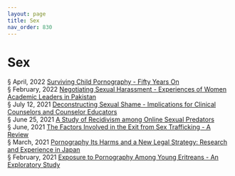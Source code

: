 ```yaml
---
layout: page
title: Sex 
nav_order: 830
---
```


# Sex 
§ April, 2022 [Surviving Child Pornography - Fifty Years On](https://archive-s.bsafes.com/docs/S/Surviving-Child-Pornography-Fifty-Years-On/)  
§ February, 2022 [Negotiating Sexual Harassment - Experiences of Women Academic Leaders in Pakistan](https://archive-n.bsafes.com/docs/N/Negotiating-Sexual-Harassment-Experiences-of-Women-Academic-Leaders-in-Pakistan/)  
§ July 12, 2021 [Deconstructing Sexual Shame - Implications for Clinical Counselors and Counselor Educators](https://archive-d.bsafes.com/docs/D/Deconstructing-Sexual-Shame-Implications-for-Clinical-Counselors-and-Counselor-Educators/)  
§ June 25, 2021 [A Study of Recidivism among Online Sexual Predators](https://archive-a.bsafes.com/docs/A/A-Study-of-Recidivism-among-Online-Sexual-Predators/)  
§ June, 2021 [The Factors Involved in the Exit from Sex Trafficking - A Review](https://archive-t.bsafes.com/docs/T/the-factors-involvoed-in-the-exit-from-sex-trafficking-a-review/)  
§ March, 2021 [Pornography Its Harms and a New Legal Strategy: Research and Experience in Japan](https://archive-p.bsafes.com/docs/P/Pornography-Its-Harms-and-a-New-Legal-Strategy-Research-and-Experience-in-Japan/)  
§ February, 2021 [Exposure to Pornography Among Young Eritreans - An Exploratory Study](https://archive-e.bsafes.com/docs/E/Exposure-to-Pornography-Among-Young-Eritreans-An-Exploratory-Study/)   
